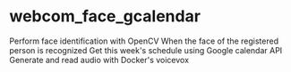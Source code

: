 # webcom_face_gcalendar
Perform face identification with OpenCV When the face of the registered person is recognized Get this week's schedule using Google calendar API Generate and read audio with Docker's voicevox
